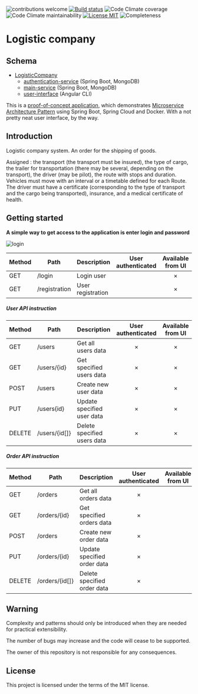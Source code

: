 ![contributions welcome](https://img.shields.io/badge/contributions-welcome-brightgreen.svg?style=flat)
[![Build status](https://travis-ci.com/DyvakYA/LogisticCompany.svg?branch=master)](https://travis-ci.org/DyvakYA/LogisticCompany) 
![Code Climate coverage](https://img.shields.io/codeclimate/coverage/DyvakYA/LogisticCompany.svg)
![Code Climate maintainability](https://img.shields.io/codeclimate/maintainability/DyvakYA/LogisticCompany.svg)
[![License MIT](https://img.shields.io/badge/license-MIT-blue.svg)](https://raw.githubusercontent.com/DyvakYA/LogisticCompany/master/LICENSE.md)
![Completeness](https://img.shields.io/badge/completeness-10%25-lightgrey.svg)



# Logistic company

## Schema

 * [LogisticCompany](.)
   * [authentication-service](./authentication-service) (Spring Boot, MongoDB)
   * [main-service](./main-service) (Spring Boot, MongoDB)
   * [user-interface](./user-interface) (Angular CLI)

 This is a [proof-of-concept application](https://logisticcompany.com), which demonstrates [Microservice Architecture Pattern](http://martinfowler.com/microservices/) using Spring Boot, Spring Cloud and Docker.
 With a not pretty neat user interface, by the way.

## Introduction

Logistic company system. An order for the shipping of goods. 

Assigned : the transport (the transport must be insured), the type of cargo, 
the trailer for transportation (there may be several, depending on the transport), 
the driver (may be pilot), the route with stops and duration. 
Vehicles must move with an interval or a timetable defined for each Route. 
The driver must have a certificate (corresponding to the type of transport and the cargo being transported), 
insurance, and a medical certificate of health.

 ## Getting started
 **A simple way to get access to the application is enter login and password**
 
 ![login](https://user-images.githubusercontent.com/20241892/49181517-41bb3d00-f360-11e8-87d0-0179460cf403.gif)
 
 
 Method	| Path	| Description	| User authenticated | Available from UI
 --- | --- | --- |:---:|:---:|
 GET	| /login	| Login user	|   | ×
 GET	| /registration	| User registration	|   | ×
 
 ##### User API instruction
  Method	| Path	| Description	| User authenticated | Available from UI
 --- | --- | --- |:---:|:---:|
 GET	| /users	| Get all users data	| × | ×
 GET	| /users/{id}	| Get specified users data	| × | ×
 POST	| /users	| Create new user data	| × | 	×
 PUT	| /users{id}	| Update specified user data	| × | ×
 DELETE	| /users/{id[]}	| Delete specified users data	| × | ×
 
 ##### Order API instruction 
  Method	| Path	| Description	| User authenticated | Available from UI
  --- | --- | --- |:---:|:---:|
  GET	| /orders	| Get all orders data	| × | 
  GET	| /orders/{id}	| Get specified orders data	| × | 
  POST	| /orders	| Create new order data	| × | 	
  PUT	| /orders/{id}	| Update specified order data	| × | 
  DELETE	| /orders/{id[]}	| Delete specified order data	| × | 
 
  ## Warning
 
 Complexity and patterns should only be introduced when they are needed for practical
 extensibility.
 
 The number of bugs may increase and the code will cease to be supported.
  
 The owner of this repository is not responsible for any consequences.
 
 ## License
 
 This project is licensed under the terms of the MIT license.




